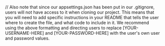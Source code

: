 // Also note that since our appsettings.json has been put in our .gitignore, users will not have access to it when cloning our project. This means that you will need to add specific instructions in your README that tells the user where to create the file, and what code to include in it. We recommend using the above formatting and directing users to replace [YOUR-USERNAME-HERE] and [YOUR-PASSWORD-HERE] with the user's own user and password values.